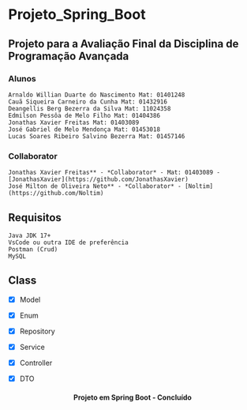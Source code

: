 # Projeto_Spring_Boot
## Projeto para a Avaliação Final da Disciplina de Programação Avançada
### Alunos
  	Arnaldo Willian Duarte do Nascimento Mat: 01401248
  	Cauã Siqueira Carneiro da Cunha Mat: 01432916
  	Deangellis Berg Bezerra da Silva Mat: 11024358
  	Edmilson Pessôa de Melo Filho Mat: 01404386
  	Jonathas Xavier Freitas Mat: 01403089 
  	José Gabriel de Melo Mendonça Mat: 01453018
  	Lucas Soares Ribeiro Salvino Bezerra Mat: 01457146 

### Collaborator
  	Jonathas Xavier Freitas** - *Collaborator* - Mat: 01403089 - [JonathasXavier](https://github.com/JonathasXavier)
  	José Milton de Oliveira Neto** - *Collaborator* - [Noltim](https://github.com/Noltim)

## Requisitos
    Java JDK 17+
    VsCode ou outra IDE de preferência
    Postman (Crud)
    MySQL


## Class

- [x] Model
- [x] Enum
- [x] Repository
- [x] Service
- [x] Controller
- [x] DTO





<h4 align="center"> 
	Projeto em Spring Boot - Concluído
</h4>

